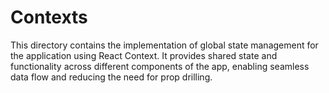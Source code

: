 # Contexts

This directory contains the implementation of global state management for the application using React Context. It provides shared state and functionality across different components of the app, enabling seamless data flow and reducing the need for prop drilling.